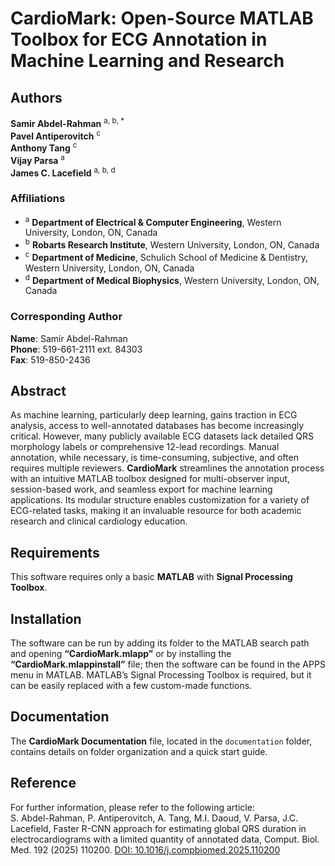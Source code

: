 # CardioMark: Open-Source MATLAB Toolbox for ECG Annotation in Machine Learning and Research

## Authors
**Samir Abdel-Rahman** <sup>a, b, *</sup>  
**Pavel Antiperovitch** <sup>c</sup>  
**Anthony Tang** <sup>c</sup>  
**Vijay Parsa** <sup>a</sup>  
**James C. Lacefield** <sup>a, b, d</sup>  

### Affiliations
- <sup>a</sup> **Department of Electrical & Computer Engineering**, Western University, London, ON, Canada  
- <sup>b</sup> **Robarts Research Institute**, Western University, London, ON, Canada  
- <sup>c</sup> **Department of Medicine**, Schulich School of Medicine & Dentistry, Western University, London, ON, Canada  
- <sup>d</sup> **Department of Medical Biophysics**, Western University, London, ON, Canada  

### Corresponding Author
**Name**: Samir Abdel-Rahman  
**Phone**: 519-661-2111 ext. 84303  
**Fax**: 519-850-2436  

## Abstract
As machine learning, particularly deep learning, gains traction in ECG analysis, access to well-annotated databases has become increasingly critical. However, many publicly available ECG datasets lack detailed QRS morphology labels or comprehensive 12-lead recordings. Manual annotation, while necessary, is time-consuming, subjective, and often requires multiple reviewers. **CardioMark** streamlines the annotation process with an intuitive MATLAB toolbox designed for multi-observer input, session-based work, and seamless export for machine learning applications. Its modular structure enables customization for a variety of ECG-related tasks, making it an invaluable resource for both academic research and clinical cardiology education.

## Requirements
This software requires only a basic **MATLAB** with **Signal Processing Toolbox**.

## Installation
The software can be run by adding its folder to the MATLAB search path and opening **“CardioMark.mlapp”** or by installing the **“CardioMark.mlappinstall”** file; then the software can be found in the APPS menu in MATLAB. MATLAB’s Signal Processing Toolbox is required, but it can be easily replaced with a few custom-made functions.

## Documentation
The **CardioMark Documentation** file, located in the `documentation` folder, contains details on folder organization and a quick start guide.

## Reference
For further information, please refer to the following article:  
S. Abdel-Rahman, P. Antiperovitch, A. Tang, M.I. Daoud, V. Parsa, J.C. Lacefield, Faster R-CNN approach for estimating global QRS duration in electrocardiograms with a limited quantity of annotated data, Comput. Biol. Med. 192 (2025) 110200. [DOI: 10.1016/j.compbiomed.2025.110200](https://doi.org/10.1016/j.compbiomed.2025.110200)
